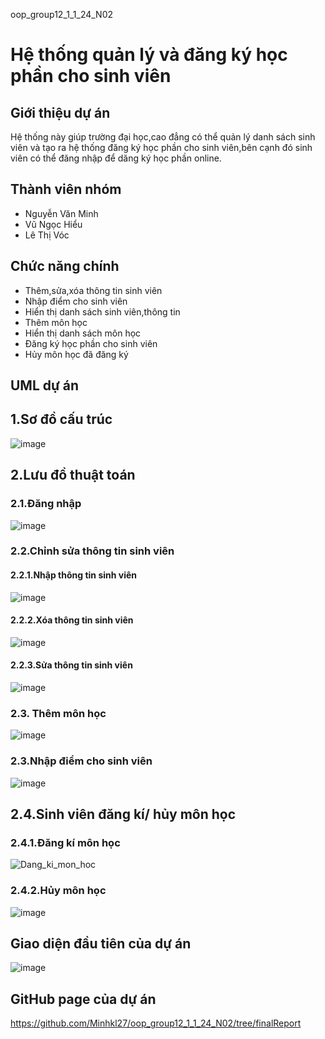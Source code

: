 oop_group12_1_1_24_N02
# Hệ thống quản lý và đăng ký học phần cho sinh viên
## Giới thiệu dự án
  Hệ thống này giúp trường đại học,cao đẳng có thể quản lý danh sách sinh viên và tạo ra hệ thống đăng ký học phần cho sinh viên,bên cạnh đó sinh viên có thể đăng nhập để dăng ký học phần     online.  
## Thành viên nhóm
  - Nguyễn Văn Minh
  - Vũ Ngọc Hiểu
  - Lê Thị Vóc 
## Chức năng chính
  - Thêm,sửa,xóa thông tin sinh viên
  - Nhập điểm cho sinh viên
  - Hiển thị danh sách sinh viên,thông tin
  - Thêm môn học
  - Hiển thị danh sách môn học
  - Đăng ký học phần cho sinh viên
  - Hủy môn học đã đăng ký
 ## UML dự án
 ## 1.Sơ đồ cấu trúc 
![image](https://github.com/user-attachments/assets/37e359e3-c9dd-4605-a80b-f9e1aa252637)
## 2.Lưu đồ thuật toán

### 2.1.Đăng nhập

![image](https://github.com/user-attachments/assets/8c5f4865-a544-4a97-929d-3a9e2c24d0ba)

### 2.2.Chỉnh sửa thông tin sinh viên

#### 2.2.1.Nhập thông tin sinh viên

![image](https://github.com/user-attachments/assets/fd00e651-9c2d-4a13-a3f0-0f74c5dd9581)
#### 2.2.2.Xóa thông tin sinh viên

![image](https://github.com/user-attachments/assets/cb731d2c-a1dd-4628-9329-635119b5b754)
#### 2.2.3.Sửa thông tin sinh viên

![image](https://github.com/user-attachments/assets/bd4109d1-67fc-4056-bd1f-644508c188d8)
### 2.3. Thêm môn học

![image](https://github.com/user-attachments/assets/5e452b9e-62a6-4341-87cb-fc585eeaf905)
### 2.3.Nhập điểm cho sinh viên

![image](https://github.com/user-attachments/assets/7cc02799-13e1-43f0-bbdf-a30576f7b074)


## 2.4.Sinh viên đăng kí/ hủy môn học

### 2.4.1.Đăng kí môn học

![Dang_ki_mon_hoc](https://github.com/user-attachments/assets/c0ac8204-a710-4f72-8045-72d03f6d6852)

### 2.4.2.Hủy môn học

![image](https://github.com/user-attachments/assets/b0ffeb1f-b7eb-4b41-a526-d384ba7b4cda)

## Giao diện đầu tiên của dự án

![image](https://github.com/user-attachments/assets/1ec1fc5a-3b87-469f-a480-ea72cbdd8b0e)


## GitHub page của dự án
https://github.com/Minhkl27/oop_group12_1_1_24_N02/tree/finalReport
